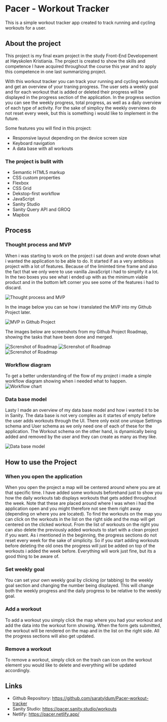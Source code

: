 # Pacer - Workout Tracker
This is a simple workout tracker app created to track running and cycling workouts for a user. 

## About the project
This project is my final exam project in the study Front-End Developement at Høyskolen Kristiania. The project is created to show the 
skills and competence I have acquired throughout the course this year and to apply this competence in one last summarizing project. 

With this workout tracker you can track your running and cycling workouts and get an overview of your traning progress. The user sets a weekly goal
and for each workout that is added or deleted their progress will be displayed in the progress section of the application. In the progress section
you can see the weekly progress, total progress, as well as a daily overview of each type of activity. For the sake of simplicy the weekly 
overviews do not reset every week, but this is something i would like to implement in the future.

Some features you will find in this project:
- Responsive layout depending on the device screen size
- Keyboard navigation
- A data base with all workouts

### The project is bulit with

- Semantic HTML5 markup
- CSS custom properties
- Flexbox
- CSS Grid
- Dekstop-first workflow
- JavaScript
- Sanity Studio
- Sanity Query API and GROQ
- Mapbox

## Process
### Thought process and MVP
When i was starting to work on the project i sat down and wrote down what i wanted the application to be able to do. It started if as a very 
ambitious project with a lot of features. Because of the limimted time frame and also the fact that we only were to use vanilla JavaScript i had to 
simplify it a lot. In the two boxes you see what i ended up with as the minimum viable product and in the bottom left corner you see some of
the features i had to discard. 

![Thought process and MVP](_app/assets/images/Thought%20process%20and%20MVP.png)

In the image below you can se how i translated the MVP into my Github Project later.

![MVP in Github Project](_app/assets/images/MVP.png)

The images below are screenshots from my Github Project Roadmap, showing the tasks that have been done and merged.

![Screnshot of Roadmap](_app/assets/images/roadmap.png)
![Screnshot of Roadmap](_app/assets/images/roadmap_2.png)
![Screnshot of Roadmap](_app/assets/images/roadmap_3.png)

### Workflow diagram
To get a better understanding of the flow of my project i made a simple workflow diagram showing when i needed what to happen. 
![Workflow chart](_app/assets/images/Workflow%20chart.png)

### Data base model
Lasty I made an overview of my data base model and how i wanted it to be in Sanity. The data base is not very complex as it startes of empty before
the user adds workouts through the UI. There only exist one unique Settings schema and User schema as we only need one of each of these for the
application. The Workout schema on the other hand, is dynamically being added and removed by the user and they can create as many as they like.

![Data base model](_app/assets/images/Data%20base%20model.png)

## How to use the Project
### When you open the application
When you open the project a map will be centered around where you are at that specific time. I have added some workouts beforehand just to show you how the daily workouts tab displays workouts that gets added throughout the week. Note that these are placed around where I was when i had the application open and you might therefore not see them right away (depending on where you are located). To find the workouts on the map you can click on the workouts in the list on the right side and the map will get centered on the clicked workout. From the list of workouts on the right you can also delete the previously added workouts to start with a clean project if you want. As i mentioned in the beginning, the progress sections do not reset every week for the sake of simplicity. So if you start adding workouts before deleting the old ones the progress will just be added on top of the workouts i added the week before. Everything will work just fine, but its a good thing to be aware of.

### Set weekly goal
You can set your own weekly goal by clicking (or tabbing) to the weekly goal section and changing the number being displayed. This will change both the weekly progress and the daily progress to be relative to the weekly goal.

### Add a workout
To add a workout you simply click the map where you had your workout and add the data into the workout form showing. When the form gets submitted, the workout will be rendered on the map and in the list on the right side. All the progress sections will also get updated.

### Remove a workout
To remove a workout, simply click on the trash can icon on the workout element you would like to delete and everything will be updated accordingly.

## Links
- Github Repository: https://github.com/saratyldum/Pacer-workout-tracker
- Sanity Studio: https://pacer.sanity.studio/workouts
- Netlify: https://pacer.netlify.app/
